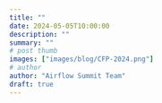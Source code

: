 ```yaml
---
title: ""
date: 2024-05-05T10:00:00
description: ""
summary: ""
# post thumb
images: ["images/blog/CFP-2024.png"]
# author
author: "Airflow Summit Team"
draft: true
---
```


